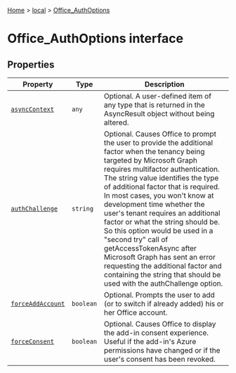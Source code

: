 [Home](./index) &gt; [local](local.md) &gt; [Office\_AuthOptions](local.office_authoptions.md)

# Office\_AuthOptions interface

## Properties

|  Property | Type | Description |
|  --- | --- | --- |
|  [`asyncContext`](local.office_authoptions.asynccontext.md) | `any` | Optional. A user-defined item of any type that is returned in the AsyncResult object without being altered. |
|  [`authChallenge`](local.office_authoptions.authchallenge.md) | `string` | Optional. Causes Office to prompt the user to provide the additional factor when the tenancy being targeted by Microsoft Graph requires multifactor authentication. The string value identifies the type of additional factor that is required. In most cases, you won't know at development time whether the user's tenant requires an additional factor or what the string should be. So this option would be used in a "second try" call of getAccessTokenAsync after Microsoft Graph has sent an error requesting the additional factor and containing the string that should be used with the authChallenge option. |
|  [`forceAddAccount`](local.office_authoptions.forceaddaccount.md) | `boolean` | Optional. Prompts the user to add (or to switch if already added) his or her Office account. |
|  [`forceConsent`](local.office_authoptions.forceconsent.md) | `boolean` | Optional. Causes Office to display the add-in consent experience. Useful if the add-in's Azure permissions have changed or if the user's consent has been revoked. |

